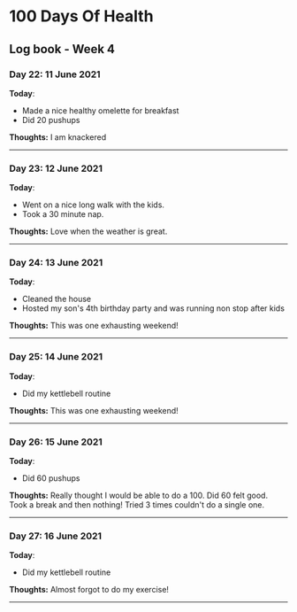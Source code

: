 # 100 Days Of Health

## Log book - Week 4

### Day 22: 11 June 2021

**Today**:

* Made a nice healthy omelette for breakfast
* Did 20 pushups

**Thoughts:** I am knackered

---

### Day 23: 12 June 2021

**Today**:

* Went on a nice long walk with the kids.
* Took a 30 minute nap.

**Thoughts:** Love when the weather is great.

---

### Day 24: 13 June 2021

**Today**:

* Cleaned the house
* Hosted my son's 4th birthday party and was running non stop after kids

**Thoughts:** This was one exhausting weekend!

---

### Day 25: 14 June 2021

**Today**:

* Did my kettlebell routine

**Thoughts:** This was one exhausting weekend!

---

### Day 26: 15 June 2021

**Today**:

* Did 60 pushups

**Thoughts:** Really thought I would be able to do a 100. Did 60 felt good. Took a break and then nothing! Tried 3 times couldn't do a single one.

---

### Day 27: 16 June 2021

**Today**:

* Did my kettlebell routine

**Thoughts:** Almost forgot to do my exercise!

---
